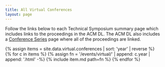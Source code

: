```yaml
---
title: All Virtual Conferences
layout: page
---
```


Follow the links below to each Technical Symposium summary page which includes links to the proceedings in the ACM DL. The ACM DL also includes a <a href="{{site.data.virtual.acmdl}}">Conference Series</a> page where all of the proceedings are linked.

{% assign items = site.data.virtual.conferences | sort: 'year' | reverse %}
{% for c in items %}
  {% assign fn = '/events/virtual/' | append: c.year | append: '.html' -%}
  {% include item.md path=fn %}
{% endfor %}



